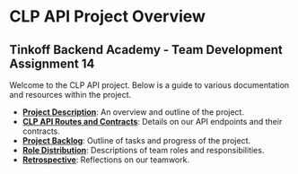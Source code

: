 # CLP API Project Overview

## Tinkoff Backend Academy - Team Development Assignment 14

Welcome to the CLP API project. Below is a guide to various documentation and resources within the project.

- **[Project Description](https://github.com/ilystsov/clp-api/blob/main/project-team-log/ProjectSuggestions.md)**: An overview and outline of the project.
- **[CLP API Routes and Contracts](https://github.com/ilystsov/clp-api/blob/main/project-team-log/CLP%20API%20Routes%20and%20Contracts.md)**: Details on our API endpoints and their contracts.
- **[Project Backlog](https://github.com/ilystsov/clp-api/blob/main/project-team-log/ProjectBacklog.md)**: Outline of tasks and progress of the project.
- **[Role Distribution](https://github.com/ilystsov/clp-api/blob/main/project-team-log/RoleDistribution.md)**: Descriptions of team roles and responsibilities.
- **[Retrospective](https://github.com/ilystsov/clp-api/blob/main/project-team-log/Retrospective.md)**: Reflections on our teamwork.
